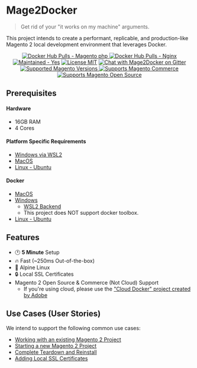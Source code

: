 # Mage2Docker

> Get rid of your "it works on my machine" arguments.

This project intends to create a performant, replicable, and production-like Magento 2 local development environment that leverages Docker.

<div align="center">
    <a href="https://hub.docker.com/r/graycore/magento-php" target="_blank">
    <img src="https://img.shields.io/docker/pulls/graycore/magento-php.svg?label=magento-php%20docker%20pulls" 
    alt="Docker Hub Pulls - Magento php">
    </a>
    <a href="https://hub.docker.com/r/graycore/magento-nginx/" target="_blank">
    <img src="https://img.shields.io/docker/pulls/graycore/magento-nginx.svg?label=nginx%20docker%20pulls" 
    alt="Docker Hub Pulls - Nginx">
    </a>
    <a href="https://github.com/graycoreop/mage2docker/graphs/commit-activity" target="_blank"><img src="https://img.shields.io/badge/maintained%3F-yes-brightgreen.svg" alt="Maintained - Yes" /></a>
    <a href="https://github.com/graycore/mage2docker/blob/master/LICENSE.md" target="_blank"><img src="https://img.shields.io/badge/license-MIT-blue.svg" alt="License MIT"/></a>
  <a href="https://gitter.im/graycoreio/mage2docker" target="_blank"><img src="https://img.shields.io/badge/chat-%23mage2docker%20on%20Gitter-brightgreen.svg" alt="Chat with Mage2Docker on Gitter"/></a>
</div>
<div align="center">
  <a href="https://github.com/magento/magento2" target="_blank">
      <img src="https://img.shields.io/badge/magento-2.X-brightgreen.svg?logo=magento&amp;longCache=true" 
    alt="Supported Magento Versions">
    </a>
   <a href="https://github.com/magento/magento2" target="_blank">
      <img src="https://img.shields.io/badge/magento-commerce-brightgreen.svg?logo=magento&amp;longCache=true" 
    alt="Supports Magento Commerce">
    </a>
    <a href="https://github.com/magento/magento2" target="_blank">
      <img src="https://img.shields.io/badge/magento-opensource-brightgreen.svg?logo=magento&amp;longCache=true" 
    alt="Supports Magento Open Source">
    </a>
</div>

## Prerequisites

#### Hardware
* 16GB RAM
* 4 Cores

#### Platform Specific Requirements
* [Windows via WSL2](./docs/platforms/windows.md)
* [MacOS](./docs/platforms/macos.md)
* [Linux - Ubuntu](./docs/platforms/ubuntu.md)

#### Docker
* [MacOS](https://docs.docker.com/docker-for-mac/install)
* [Windows](https://docs.docker.com/docker-for-windows/install/)
  * [WSL2 Backend](https://docs.docker.com/docker-for-windows/wsl/)
  * This project does NOT support docker toolbox. 
* [Linux - Ubuntu](https://docs.docker.com/install/linux/docker-ce/ubuntu/)

## Features

* :clock1: **5 Minute** Setup
* :fire: Fast (~250ms Out-of-the-box)
* :evergreen_tree: Alpine Linux
* :lock: Local SSL Certificates
* Magento 2 Open Source & Commerce (Not Cloud) Support
  * If you're using cloud, please use the ["Cloud Docker" project created by Adobe](https://devdocs.magento.com/cloud/docker/docker-config.html)

## Use Cases (User Stories)

We intend to support the following common use cases:

* [Working with an existing Magento 2 Project](./docs/stories/existing-project.md)
* [Starting a new Magento 2 Project](./docs/stories/new-project.md)
* [Complete Teardown and Reinstall](./docs/stories/reinstalling.md)
* [Adding Local SSL Certificates](./docs/stories/ssl/making-tls-work-locally.md)
